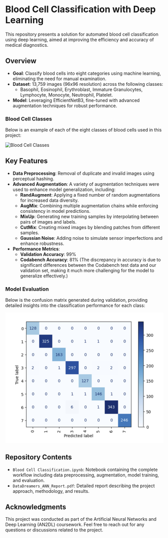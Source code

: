 # Blood Cell Classification with Deep Learning

This repository presents a solution for automated blood cell classification using deep learning, aimed at improving the efficiency and accuracy of medical diagnostics.

## Overview

- **Goal**: Classify blood cells into eight categories using machine learning, eliminating the need for manual examination.
- **Dataset**: 13,759 images (96x96 resolution) across the following classes:
  - Basophil, Eosinophil, Erythroblast, Immature Granulocytes, Lymphocyte, Monocyte, Neutrophil, Platelet.
- **Model**: Leveraging EfficientNetB3, fine-tuned with advanced augmentation techniques for robust performance.

### Blood Cell Classes
Below is an example of each of the eight classes of blood cells used in this project:

<img src="‌Blood_cells.jpg" alt="Blood Cell Classes" width="500"/>

## Key Features

- **Data Preprocessing**: Removal of duplicate and invalid images using perceptual hashing.
- **Advanced Augmentation**: A variety of augmentation techniques were used to enhance model generalization, including:
  - **RandAugment**: Applying a fixed number of random augmentations for increased data diversity.
  - **AugMix**: Combining multiple augmentation chains while enforcing consistency in model predictions.
  - **MixUp**: Generating new training samples by interpolating between pairs of images and labels.
  - **CutMix**: Creating mixed images by blending patches from different samples.
  - **Gaussian Noise**: Adding noise to simulate sensor imperfections and enhance robustness.
- **Performance Metrics**:
  - **Validation Accuracy**: 99%
  - **Codabench Accuracy**: 81% (The discrepancy in accuracy is due to significant differences between the Codabench test data and our validation set, making it much more challenging for the model to generalize effectively.)

### Model Evaluation
Below is the confusion matrix generated during validation, providing detailed insights into the classification performance for each class:

<img src="confusion_matrix.jpg" alt="Confusion Matrix" width="500"/>

## Repository Contents

- `Blood Cell Classification.ipynb`: Notebook containing the complete workflow including data preprocessing, augmentation, model training, and evaluation.
- `DataDreamers_ANN_Report.pdf`: Detailed report describing the project approach, methodology, and results.

## Acknowledgments

This project was conducted as part of the Artificial Neural Networks and Deep Learning (AN2DL) coursework.
Feel free to reach out for any questions or discussions related to the project.
